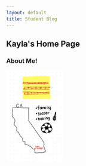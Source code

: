 ```yaml
---
layout: default
title: Student Blog
---
```



## Kayla's Home Page

### About Me!
<img src="images\IMG_1159.jpg" width="30%" height="30%">

 






